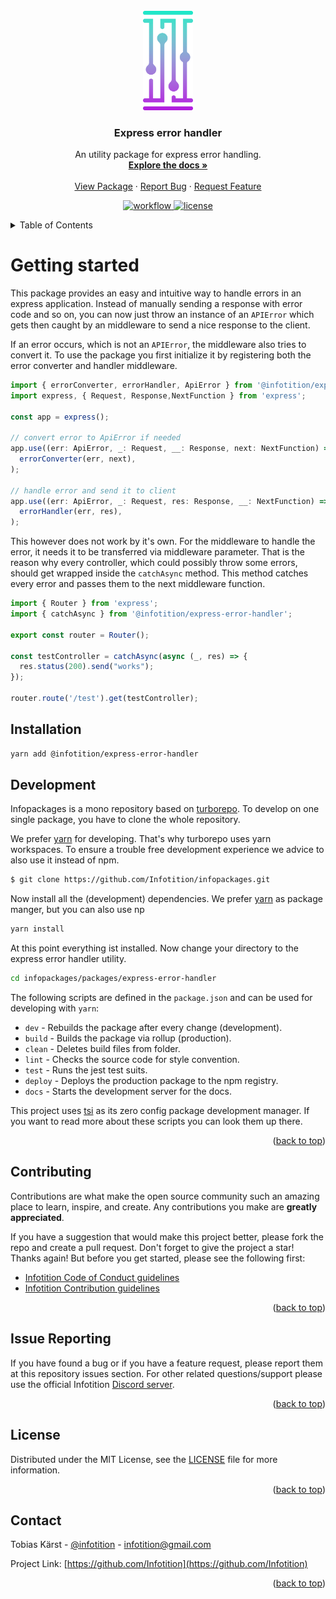 <div id="top" />

<br />
<div align="center">
  <a href="http://infotition.de">
    <img src="https://raw.githubusercontent.com/Infotition/infopackages/main/.github/assets/logo.png" width="80" alt="infotition logo" />
  </a>

  <h3 align="center">Express error handler</h3>

  <p align="center">
    An utility package for express error handling.
    <br />
    <a href="https://infotition.github.io/infopackages/category/express-error-handler"><strong>Explore the docs »</strong></a>
    <br />
    <br />
    <a href="https://www.npmjs.com/package/@infotition/express-error-handler">View Package</a>
    ·
    <a href="https://github.com/Infotition/infopackages/issues/new?template=feature_request.md">Report Bug</a>
    ·
    <a href="https://github.com/Infotition/infopackages/issues/new?template=bug_report.md">Request Feature</a>
  </p>

  <p align="center">
    <a href="https://github.com/Infotition/infopackages/actions/workflows/ci.yaml" title="workflow">
			<img src="https://img.shields.io/github/workflow/status/Infotition/infopackages/CI?style=for-the-badge" alt="workflow" />
		</a>
  	<a href="https://github.com/Infotition/infopackages/blob/main/LICENSE" title="license">
			<img src="https://img.shields.io/github/license/Infotition/infopackages?style=for-the-badge" alt="license" />
		</a>
  </p>
</div>

<details>
  <summary>Table of Contents</summary>
  <ol>
    <li><a href="#getting-started">Getting Started</a></li>
    <li><a href="#installation">Installation</a></li>
    <li><a href="#development">Development</a></li>
    <li><a href="#contributing">Contributing</a></li>
    <li><a href="#issue-reporting">Issue Reporting</a></li>
    <li><a href="#license">License</a></li>
    <li><a href="#contact">Contact</a></li>
  </ol>
</details>

# Getting started

This package provides an easy and intuitive way to handle errors in an express application. Instead of manually sending a response with error code and so on, you can now just throw an instance of an `APIError` which gets then caught by an middleware to send a nice response to the client.

If an error occurs, which is not an `APIError`, the middleware also tries to convert it. To use the package you first initialize it by registering both the error converter and handler middleware.

```ts
import { errorConverter, errorHandler, ApiError } from '@infotition/express-error-handler';
import express, { Request, Response,NextFunction } from 'express';

const app = express();

// convert error to ApiError if needed
app.use((err: ApiError, _: Request, __: Response, next: NextFunction) =>
  errorConverter(err, next),
);

// handle error and send it to client
app.use((err: ApiError, _: Request, res: Response, __: NextFunction) =>
  errorHandler(err, res),
);
```

This however does not work by it's own. For the middleware to handle the error, it needs it to be transferred via middleware parameter. That is the reason why every controller, which could possibly throw some errors, should get wrapped inside the `catchAsync` method. This method catches every error and passes them to the next middleware function.

```ts
import { Router } from 'express';
import { catchAsync } from '@infotition/express-error-handler';

export const router = Router();

const testController = catchAsync(async (_, res) => {
  res.status(200).send("works");
});

router.route('/test').get(testController);
```

## Installation

```bash
yarn add @infotition/express-error-handler
```


## Development

Infopackages is a mono repository based on [turborepo](https://turborepo.org/). To develop on one single package, you have to clone the whole repository.

We prefer [yarn](https://yarnpkg.com/) for developing. That's why turborepo uses yarn workspaces. To ensure a trouble free development experience we advice to also use it instead of npm.

```bash
$ git clone https://github.com/Infotition/infopackages.git
```

Now install all the (development) dependencies. We prefer [yarn](https://yarnpkg.com/) as package manger, but you can also use np

```bash
yarn install
```

At this point everything ist installed. Now change your directory to the express error handler utility.

```bash
cd infopackages/packages/express-error-handler
```

The following scripts are defined in the `package.json` and can be used for developing with `yarn`:
- `dev`           - Rebuilds the package after every change (development).
- `build`         - Builds the package via rollup (production).
- `clean`         - Deletes build files from folder.
- `lint`          - Checks the source code for style convention.
- `test`          - Runs the jest test suits.
- `deploy`        - Deploys the production package to the npm registry.
- `docs`          - Starts the development server for the docs.

This project uses [tsi](https://github.com/Infotition/tsi) as its zero config package development manager. If you want to read more about these scripts you can look them up there.

<p align="right">(<a href="#top">back to top</a>)</p>

## Contributing

Contributions are what make the open source community such an amazing place to learn, inspire, and create. Any contributions you make are **greatly appreciated**.

If you have a suggestion that would make this project better, please fork the repo and create a pull request. Don't forget to give the project a star! Thanks again! But before you get started, please see the following first:
- [Infotition Code of Conduct guidelines](../../.github/CODE_OF_CONDUCT.md)
- [Infotition Contribution guidelines](../../.github/CONTRIBUTING.md)

<p align="right">(<a href="#top">back to top</a>)</p>

## Issue Reporting

If you have found a bug or if you have a feature request, please report them at this repository issues section. For other related questions/support please use the official Infotition [Discord server](https://discord.gg/NpxrDGYDwV).

<p align="right">(<a href="#top">back to top</a>)</p>

## License

Distributed under the MIT License, see the [LICENSE](../../LICENSE) file for more information.

<p align="right">(<a href="#top">back to top</a>)</p>

## Contact

Tobias Kärst - [@infotition](https://twitter.com/infotition) - infotition@gmail.com

Project Link: [https://github.com/Infotition](https://github.com/Infotition)

<p align="right">(<a href="#top">back to top</a>)</p>
